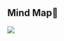 <h2>Mind Map🧠</h2>
<a href="https://sanokei.github.io"><img src="https://img.icons8.com/cotton/64/000000/website.png"/></a>
